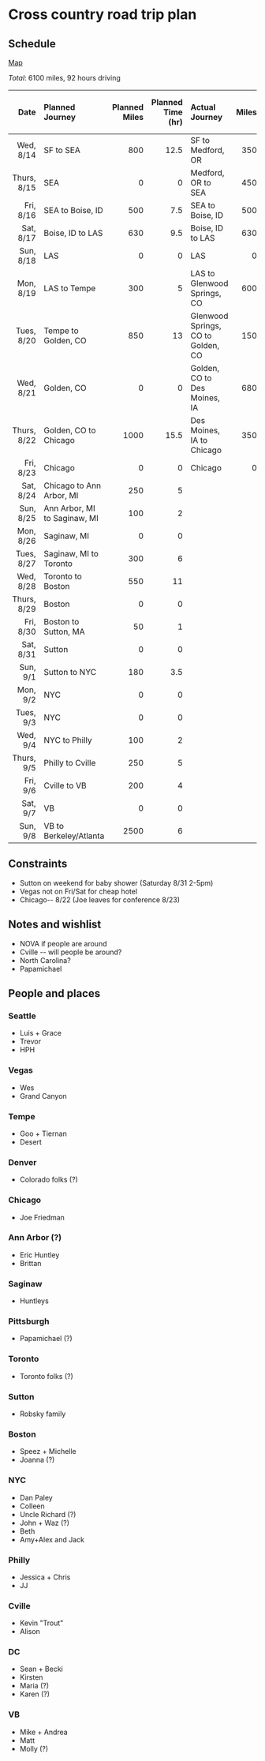 # Cross country road trip plan

## Schedule

[Map](http://goo.gl/maps/ePE0O)

*Total*: 6100 miles, 92 hours driving


| Date      | Planned Journey | Planned Miles | Planned Time (hr) | Actual Journey    | Miles | Time on road (hr) | Avg Speed (mph) |
| --------: | :-------------- | ------------: | ----------------: | :---------------- | ----: | ----------------: | --------------: |
| Wed, 8/14 | SF to SEA | 800 | 12.5 | SF to Medford, OR | 350 | 7 | 50 |
| Thurs, 8/15 | SEA  | 0 | 0 | Medford, OR to SEA | 450 | 9.5 | 47 |
| Fri, 8/16 | SEA to Boise, ID  | 500 | 7.5 | SEA to Boise, ID | 500 | 10 | 50 |
| Sat, 8/17 | Boise, ID to LAS  | 630 | 9.5 | Boise, ID to LAS | 630 | 12  | 52 |
| Sun, 8/18 | LAS | 0 | 0 | LAS | 0 | 0  | 0 |
| Mon, 8/19 | LAS to Tempe | 300 | 5 | LAS to Glenwood Springs, CO | 600 | 12.5  | 48 |
| Tues, 8/20 | Tempe to Golden, CO | 850 | 13 | Glenwood Springs, CO to Golden, CO | 150 | 2.5  | 60 |
| Wed, 8/21 | Golden, CO | 0 | 0 | Golden, CO to Des Moines, IA | 680 | 12.5  | 54.4 |
| Thurs, 8/22 | Golden, CO to Chicago | 1000 | 15.5 | Des Moines, IA to Chicago | 350 | 6.5  | 53.8 |
| Fri, 8/23 | Chicago | 0 | 0 | Chicago | 0 | 0 | 0 |
| Sat, 8/24 | Chicago to Ann Arbor, MI | 250 | 5 |  |  |  |  |
| Sun, 8/25 | Ann Arbor, MI to Saginaw, MI | 100 | 2 |  |  |  |  |
| Mon, 8/26 | Saginaw, MI | 0 | 0 |  |  |  |  |
| Tues, 8/27 | Saginaw, MI to Toronto | 300 | 6 |  |  |  |  |
| Wed, 8/28 | Toronto to Boston | 550 | 11 |  |  |  |  |
| Thurs, 8/29 | Boston | 0 | 0 |  |  |  |  |
| Fri, 8/30 | Boston to Sutton, MA | 50 | 1 |  |  |  |  |
| Sat, 8/31 | Sutton | 0 | 0 |  |  |  |  |
| Sun, 9/1 | Sutton to NYC | 180 | 3.5 |  |  |  |  |
| Mon, 9/2 | NYC | 0 | 0 |  |  |  |  |
| Tues, 9/3 | NYC | 0 | 0 |  |  |  |  |
| Wed, 9/4 | NYC to Philly | 100 | 2 |  |  |  |  |
| Thurs, 9/5 | Philly to Cville | 250 | 5 |  |  |  |  |
| Fri, 9/6 | Cville to VB | 200 | 4 |  |  |  |  |
| Sat, 9/7 | VB | 0 | 0 |  |  |  |  |
| Sun, 9/8 | VB to Berkeley/Atlanta | 2500 | 6 |  |  |  |  |

     

## Constraints
* Sutton on weekend for baby shower (Saturday 8/31 2-5pm)
* Vegas not on Fri/Sat for cheap hotel
* Chicago-- 8/22 (Joe leaves for conference 8/23)


## Notes and wishlist
* NOVA if people are around
* Cville -- will people be around?
* North Carolina?
* Papamichael

## People and places

### Seattle
* Luis + Grace
* Trevor
* HPH

### Vegas
* Wes
* Grand Canyon

### Tempe
* Goo + Tiernan
* Desert

### Denver
* Colorado folks (?)

### Chicago
* Joe Friedman

### Ann Arbor (?)
* Eric Huntley
* Brittan

### Saginaw
* Huntleys

### Pittsburgh
* Papamichael (?)

### Toronto
* Toronto folks (?)

### Sutton
* Robsky family

### Boston
* Speez + Michelle
* Joanna (?)

### NYC
* Dan Paley
* Colleen
* Uncle Richard (?)
* John + Waz (?)
* Beth
* Amy+Alex and Jack

### Philly
* Jessica + Chris
* JJ

### Cville
* Kevin "Trout"
* Alison

### DC
* Sean + Becki
* Kirsten
* Maria (?)
* Karen (?)

### VB 
* Mike + Andrea
* Matt
* Molly (?)


